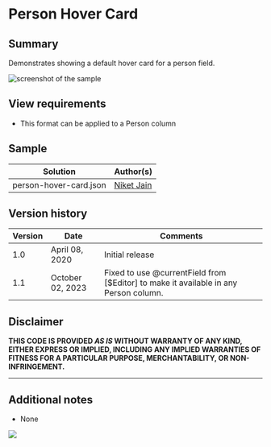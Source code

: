 # Person Hover Card

## Summary
Demonstrates showing a default hover card for a person field.

![screenshot of the sample](./assets/screenshot.png)

## View requirements
- This format can be applied to a Person column

## Sample

Solution|Author(s)
--------|---------
person-hover-card.json | [Niket Jain](https://github.com/NiketJain)

## Version history

Version|Date|Comments
-------|----|--------
1.0|April 08, 2020|Initial release
1.1|October 02, 2023|Fixed to use @currentField from [$Editor] to make it available in any Person column.


## Disclaimer
**THIS CODE IS PROVIDED *AS IS* WITHOUT WARRANTY OF ANY KIND, EITHER EXPRESS OR IMPLIED, INCLUDING ANY IMPLIED WARRANTIES OF FITNESS FOR A PARTICULAR PURPOSE, MERCHANTABILITY, OR NON-INFRINGEMENT.**

---

## Additional notes

- None

<img src="https://pnptelemetry.azurewebsites.net/list-formatting/column-samples/person-hover-card" />
